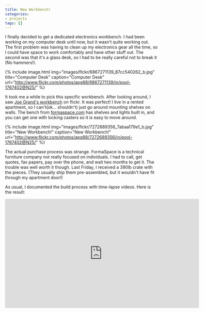 ```yaml
---
title: New Workbench!
categories:
- projects
tags: []
---
```

I finally decided to get a dedicated electronics workbench. I had been working on my computer desk until now, but it wasn't quite working out. The first problem was having to clean up my electronics gear all the time, so I could have space to work comfortably and have other stuff out. The second was that it's a glass desk, so I had to be really careful not to break it (No hammers!).

{% include image.html
            img="images/flckr/6867271139_87cc540262_b.jpg"
            title="Computer Desk"
            caption="Computer Desk"
            url="http://www.flickr.com/photos/apg88/6867271139/in/pool-1767402@N25/" %}

It took me a while to pick this specific workbench. After looking around, I saw <a href="http://www.flickr.com/photos/textfiles/6716867195/in/pool-1767402@N25/">Joe Grand's workbench</a> on flickr. It was perfect! I live in a rented apartment, so I can't(ok... shouldn't) just go around mounting shelves on walls. The bench from <a href="http://formaspace.com/">formaspace.com</a> has shelves and lights built in, and you can get one with locking casters so it is easy to move around.

{% include image.html
            img="images/flckr/7272689356_7abaa179e1_b.jpg"
            title="New Workbench!"
            caption="New Workbench!"
            url="http://www.flickr.com/photos/apg88/7272689356/in/pool-1767402@N25/" %}

The actual purchase process was strange. FormaSpace is a technical furniture company not really focused on individuals. I had to call, get quotes, fax papers, pay over the phone, and wait two months to get it. The trouble was well worth it though. Last Friday, I received a 390lb crate with the pieces. (They usually ship them pre-assembled, but it wouldn't have fit through my apartment door!)

As usual, I documented the build process with time-lapse videos. Here is the result:

<iframe src="https://www.youtube.com/embed/hEI4WWOxhfE" frameborder="0" width="640" height="360"></iframe>
